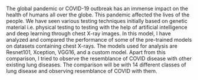 The global pandemic or COVID-19 outbreak has an immense impact on the health of humans all over the globe. This pandemic affected the lives of the people. We have seen various testing techniques initially based on genetic material i.e. physical testing to testing with the help of artificial intelligence and deep learning through chest X-ray images. In this model, I have analyzed and compared the performance of some of the pre-trained models on datasets containing chest X-rays. The models used for analysis are Resnet101, Xception, VGG16, and a custom model. Apart from this comparison, I tried to observe the resemblance of COVID disease with other existing lung diseases. The comparison will be with 14 different classes of lung disease and observing resemblance of COVID with them.
